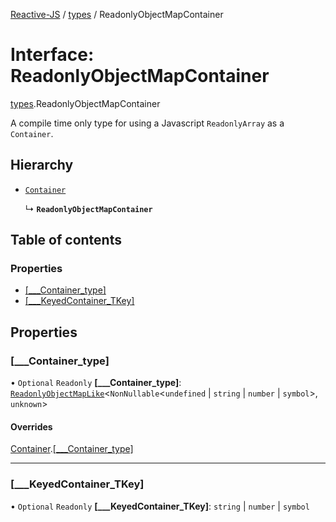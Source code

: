 [Reactive-JS](../README.md) / [types](../modules/types.md) / ReadonlyObjectMapContainer

# Interface: ReadonlyObjectMapContainer

[types](../modules/types.md).ReadonlyObjectMapContainer

A compile time only type for using a Javascript `ReadonlyArray` as a `Container`.

## Hierarchy

- [`Container`](types.Container.md)

  ↳ **`ReadonlyObjectMapContainer`**

## Table of contents

### Properties

- [[\_\_\_Container\_type]](types.ReadonlyObjectMapContainer.md#[___container_type])
- [[\_\_\_KeyedContainer\_TKey]](types.ReadonlyObjectMapContainer.md#[___keyedcontainer_tkey])

## Properties

### [\_\_\_Container\_type]

• `Optional` `Readonly` **[\_\_\_Container\_type]**: [`ReadonlyObjectMapLike`](../modules/types.md#readonlyobjectmaplike)<`NonNullable`<`undefined` \| `string` \| `number` \| `symbol`\>, `unknown`\>

#### Overrides

[Container](types.Container.md).[[___Container_type]](types.Container.md#[___container_type])

___

### [\_\_\_KeyedContainer\_TKey]

• `Optional` `Readonly` **[\_\_\_KeyedContainer\_TKey]**: `string` \| `number` \| `symbol`
